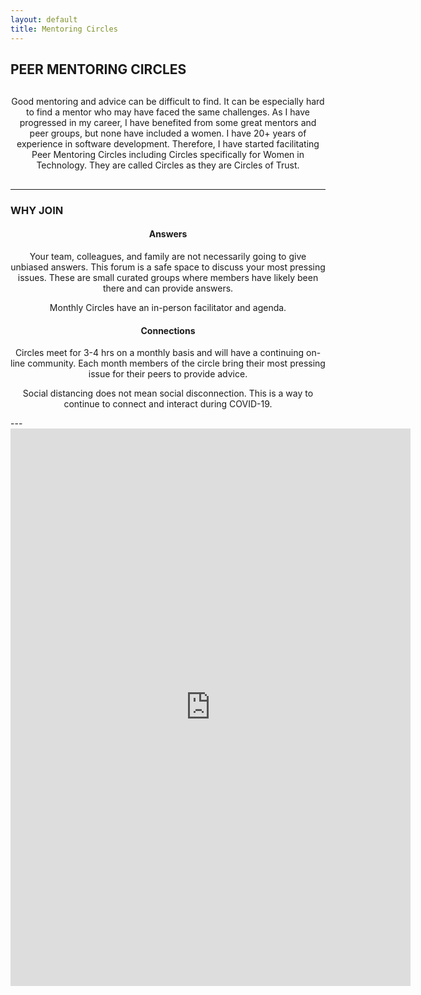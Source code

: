 ```yaml
---
layout: default
title: Mentoring Circles
---
```


## PEER MENTORING CIRCLES
<p style="margin:30px 0;" align="center">
Good mentoring and advice can be difficult to find. It can be especially hard to find a mentor who may have faced the same challenges. As I have progressed in my career, I have benefited from some great mentors and peer groups, but none have included a women. I have 20+ years of experience in software development. Therefore, I have started facilitating Peer Mentoring Circles including Circles specifically for Women in Technology. They are called Circles as they are Circles of Trust.</p>

---

### WHY JOIN

 <h4 align="center">Answers</h4>
 <p align="center">Your team, colleagues, and family are not necessarily going to give unbiased answers. This forum is a safe space to discuss your most pressing issues. These are small curated groups where members have likely been there and can provide answers.</p> <p align="center">Monthly Circles have an in-person facilitator and agenda.</p>

<h4 align="center">Connections</h4>
<p align="center">Circles meet for 3-4 hrs on a monthly basis and will have a continuing on-line community. Each month members of the circle bring their most pressing issue for their peers to provide advice. </p>
<p align="center">Social distancing does not mean social disconnection. This is a way to continue to connect and interact during COVID-19.</p>
---

<iframe style="margin:auto;display:block;" src="https://docs.google.com/forms/d/e/1FAIpQLSfcW-FRhM4zQxJiQCvZR7emEq9q15-i0qcZ-fBmsmBi3aQt2Q/viewform?embedded=true" width="640" height="892" frameborder="0" marginheight="0" marginwidth="0" display="block">Loading…</iframe>


